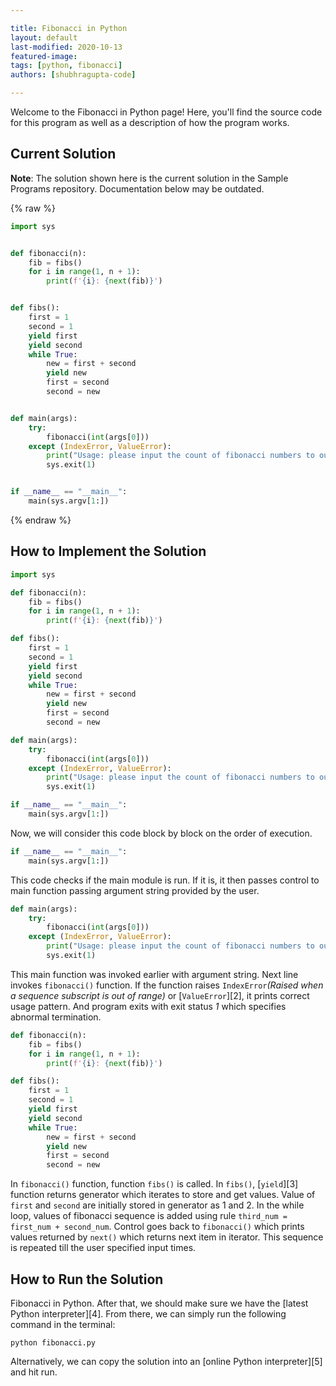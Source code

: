 ```yaml
---

title: Fibonacci in Python
layout: default  
last-modified: 2020-10-13
featured-image:  
tags: [python, fibonacci]  
authors: [shubhragupta-code]

---
```


Welcome to the Fibonacci in Python page! Here, you'll find the source code for this program as well as a description of how the program works.

## Current Solution

**Note**: The solution shown here is the current solution in the Sample Programs repository. Documentation below may be outdated.

{% raw %}

```python
import sys


def fibonacci(n):
    fib = fibs()
    for i in range(1, n + 1):
        print(f'{i}: {next(fib)}')


def fibs():
    first = 1
    second = 1
    yield first
    yield second
    while True:
        new = first + second
        yield new
        first = second
        second = new


def main(args):
    try:
        fibonacci(int(args[0]))
    except (IndexError, ValueError):
        print("Usage: please input the count of fibonacci numbers to output")
        sys.exit(1)


if __name__ == "__main__":
    main(sys.argv[1:])
```

{% endraw %}

## How to Implement the Solution

```python
import sys

def fibonacci(n):
    fib = fibs()
    for i in range(1, n + 1):
        print(f'{i}: {next(fib)}')

def fibs():
    first = 1
    second = 1
    yield first
    yield second
    while True:
        new = first + second
        yield new
        first = second
        second = new

def main(args):
    try:
        fibonacci(int(args[0]))
    except (IndexError, ValueError):
        print("Usage: please input the count of fibonacci numbers to output")
        sys.exit(1)

if __name__ == "__main__":
    main(sys.argv[1:])
```

Now, we will consider this code block by block on the order of execution.

```python
if __name__ == "__main__":
    main(sys.argv[1:])
```
This code checks if the main module is run. If it is, it then passes control to main function passing argument string provided by the user.  
```python
def main(args):
    try:
        fibonacci(int(args[0]))
    except (IndexError, ValueError):
        print("Usage: please input the count of fibonacci numbers to output")
        sys.exit(1)
```
This main function was invoked earlier with argument string. Next line invokes `fibonacci()` function. If the function raises `IndexError`*(Raised when a sequence subscript is out of range)* or [`ValueError`][2], it prints correct usage pattern. And program exits with exit status *1* which specifies abnormal termination.  

```python
def fibonacci(n):
    fib = fibs()
    for i in range(1, n + 1):
        print(f'{i}: {next(fib)}')

def fibs():
    first = 1
    second = 1
    yield first
    yield second
    while True:
        new = first + second
        yield new
        first = second
        second = new
```
In `fibonacci()` function, function `fibs()` is called. In `fibs()`, [`yield`][3] function returns generator which iterates to store and get values. Value of `first` and `second` are initially stored in generator as 1 and 2. In the while loop, values of fibonacci sequence is added using rule `third_num = first_num + second_num`. Control goes back to `fibonacci()` which prints values returned by `next()` which returns next item in iterator. This sequence is repeated till the user specified input times.


## How to Run the Solution

Fibonacci in Python. After that, we should make sure we have the
[latest Python interpreter][4]. From there, we can simply run the following
command in the terminal:

```console
python fibonacci.py
```

Alternatively, we can copy the solution into an [online Python interpreter][5]
and hit run.
